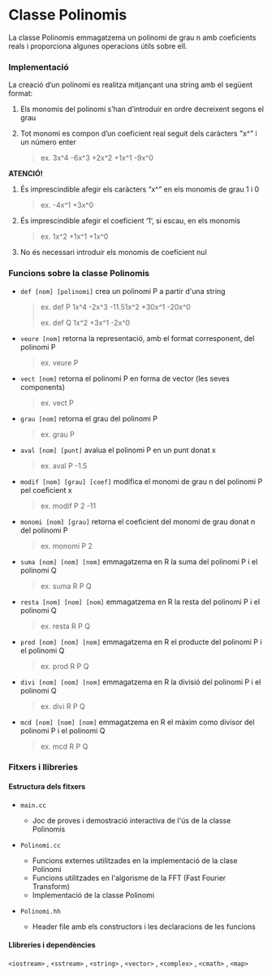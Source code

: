 # Classe Polinomis

La classe Polinomis emmagatzema un polinomi de grau n​ amb coeficients reals i proporciona algunes operacions útils sobre ell.

### Implementació

La creació d’un polinomi es realitza mitjançant una string amb el següent format:

1. Els monomis del polinomi s’han d’introduir en ordre decreixent segons el grau

2. Tot monomi es compon d’un coeficient real seguit dels caràcters "x^" i un número enter

   > ex.   3x^4 -6x^3 +2x^2 +1x^1 -9x^0

**ATENCIÓ!**

1. És imprescindible afegir els caràcters “x^” en els monomis de grau 1 i 0

   >ex.   -4x^1 +3x^0

2. És imprescindible afegir el coeficient ‘1’, si escau, en els monomis

   > ex.   1x^2 +1x^1 +1x^0

3. No és necessari introduir els monomis de coeficient nul

### Funcions sobre la classe Polinomis

- `def [nom] [polinomi]` crea un polinomi P a partir d'una string

  > ex.   def P 1x^4 -2x^3 -11.51x^2 +30x^1 -20x^0
  >
  > ex.   def Q 1x^2 +3x^1 -2x^0

- `veure [nom]` retorna la representació, amb el format corresponent, del polinomi P

  > ex.   veure P

- `vect [nom]` retorna el polinomi P en forma de vector (les seves components)

  > ex.   vect P

- `grau [nom]` retorna el grau del polinomi P

  > ex.   grau P

- `aval [nom] [punt]` avalua el polinomi P en un punt donat x

  > ex.   aval P -1.5

- `modif [nom] [grau] [coef]` modifica el monomi de grau n del polinomi P pel coeficient x

  > ex.   modif P 2 -11

- `monomi [nom] [grau]` retorna el coeficient del monomi de grau donat n del polinomi P

  > ex.   monomi P 2

- `suma [nom] [nom] [nom]` emmagatzema en R la suma del polinomi P i el polinomi Q

  > ex.   suma R P Q

- `resta [nom] [nom] [nom]` emmagatzema en R la resta del polinomi P i el polinomi Q

  > ex.   resta R P Q

- `prod [nom] [nom] [nom]` emmagatzema en R el producte del polinomi P i el polinomi Q

  > ex.   prod R P Q

- `divi [nom] [nom] [nom]` emmagatzema en R la divisió del polinomi P i el polinomi Q

  > ex.   divi R P Q

- `mcd [nom] [nom] [nom]` emmagatzema en R el màxim como divisor del polinomi P i el polinomi Q

  > ex.   mcd R P Q

### Fitxers i llibreries

#### Estructura dels fitxers

- `main.cc`
  - Joc de proves i demostració interactiva de l'ús de la classe Polinomis

- `Polinomi.cc`
  - Funcions externes utilitzades en la implementació de la clase Polinomi
  - Funcions utilitzades en l'algorisme de la FFT (Fast Fourier Transform)
  - Implementació de la classe Polinomi

- `Polinomi.hh`
  - Header file amb els constructors i les declaracions de les funcions

#### Llibreries i dependències

`<iostream>` , `<sstream>` , `<string>` , `<vector>` , `<complex>` , `<cmath>` , `<map>`